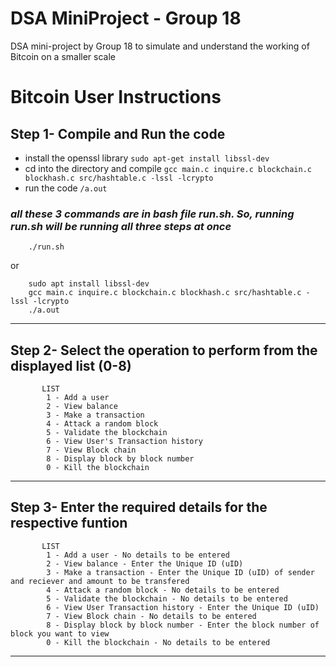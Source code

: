# DSA MiniProject - Group 18

DSA mini-project by Group 18 to simulate and understand the working of Bitcoin on a smaller scale

# Bitcoin User Instructions

<h2> Step 1- <strong>Compile and Run the code</strong></h2>
<ul>
<li> install the openssl library  <code>sudo apt-get install libssl-dev</code></li>
<li> cd into the directory and compile <code>gcc main.c inquire.c blockchain.c blockhash.c src/hashtable.c -lssl -lcrypto</code></li>
<li> run the code <code>/a.out</code></li>
</ul>
<h3><em>all these 3 commands are in bash file run.sh. So, running run.sh will be running all three steps at once</em></h3>

        ./run.sh 
or  

        sudo apt install libssl-dev
        gcc main.c inquire.c blockchain.c blockhash.c src/hashtable.c -lssl -lcrypto
        ./a.out

---

<h2>Step 2- <strong>Select the operation to perform from the displayed list (0-8)</strong></h2>

           LIST
            1 - Add a user
            2 - View balance
            3 - Make a transaction
            4 - Attack a random block
            5 - Validate the blockchain
            6 - View User's Transaction history
            7 - View Block chain
            8 - Display block by block number
            0 - Kill the blockchain

---

<h2>Step 3- <strong>Enter the required details for the respective funtion</strong></h2>
    
           LIST
            1 - Add a user - No details to be entered
            2 - View balance - Enter the Unique ID (uID)
            3 - Make a transaction - Enter the Unique ID (uID) of sender and reciever and amount to be transfered
            4 - Attack a random block - No details to be entered
            5 - Validate the blockchain - No details to be entered
            6 - View User Transaction history - Enter the Unique ID (uID)
            7 - View Block chain - No details to be entered
            8 - Display block by block number - Enter the block number of block you want to view
            0 - Kill the blockchain - No details to be entered

---
